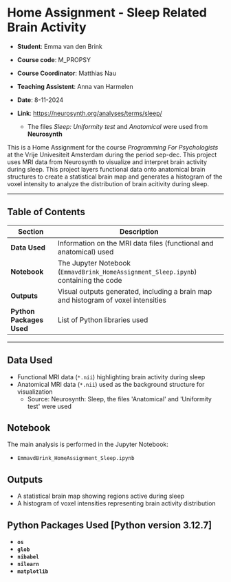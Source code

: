 # Home Assignment - Sleep Related Brain Activity 

- **Student**: Emma van den Brink
- **Course code**: M_PROPSY
- **Course Coordinator**: Matthias Nau
- **Teaching Assistent**: Anna van Harmelen
- **Date**: 8-11-2024
- **Link**: https://neurosynth.org/analyses/terms/sleep/ 

    - The files *Sleep: Uniformity test* and *Anatomical* were used from **Neurosynth**

This is a Home Assignment for the course *Programming For Psychologists* at the Vrije Univesiteit Amsterdam during the period sep-dec. This project uses MRI data from Neurosynth to visualize and interpret brain activity during sleep. This project layers functional data onto anatomical brain structures to create a statistical brain map and generates a histogram of the voxel intensity to analyze the distribution of brain acitivity during sleep. 

---

## Table of Contents

| Section                 | Description                                                                       |
|-------------------------|-----------------------------------------------------------------------------------|
| **Data Used**            | Information on the MRI data files (functional and anatomical) used |
| **Notebook** | The Jupyter Notebook (`EmmavdBrink_HomeAssignment_Sleep.ipynb`) containing the code |
| **Outputs**              | Visual outputs generated, including a brain map and histogram of voxel intensities |
| **Python Packages Used** | List of Python libraries used                                   |

---
## Data Used
- Functional MRI data (`*.nii`) highlighting brain activity during sleep  
- Anatomical MRI data (`*.nii`) used as the background structure for visualization
    - Source: Neurosynth: Sleep, the files 'Anatomical' and 'Uniformity test' were used

## Notebook
The main analysis is performed in the Jupyter Notebook:  
- `EmmavdBrink_HomeAssignment_Sleep.ipynb`  

## Outputs
- A statistical brain map showing regions active during sleep  
- A histogram of voxel intensities representing brain activity distribution  

## Python Packages Used [Python version 3.12.7]
- **`os`**
- **`glob`**
- **`nibabel`**
- **`nilearn`**
- **`matplotlib`**

